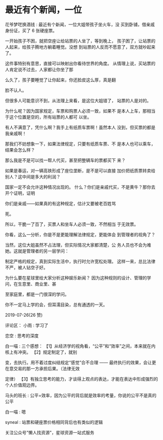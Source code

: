# 最近有个新闻，一位

花爷梦呓换酒钱 : 最近有个新闻，一位大姐带孩子坐火车，没 买到卧铺，借亲戚身份证，买了 6 张硬座票。

一开始孩子不困，就把空座让给站票的人坐了，等到晚上， 孩子困了，让站票的人起来，给孩子腾地方躺着睡觉。没想 到站票的人反而不愿意了，双方就吵起来了。

这件事特别有意思，直接可以映射出你看待世界的角度。 从情理上说，买站票的人肯定说不过去，人家都让你坐了那

么久了，孩子要睡觉了让你起来，你还脸皮这么厚，真是翻

脸不认人。

但很多人可能意识不到，从法理上来看，是这位大姐错了， 站票的人是对的。

为什么呢？因为国家规定，车票和购票人必须一致，如果不 是本人上车，那相当于这个位置是空的，所有站票的人都可 以坐。

有人不满意了，凭什么啊？我手上有纸质车票啊！虽然本人 没到，但买票的都是我亲戚啊！

那我们不妨想象一下，如果法律规定，只要有纸质车票、不 是本人也可以乘车，结果会怎么样？

那么我是不是可以找一帮人代买，甚至把整辆车的票都买下 来？

如果是春运，对一辆高铁形成了座位垄断，是不是可以直接 加价把纸质票转卖给别人？这中间是多大的利润？

国家一定不会允许这种情况出现的。 什么？你们是亲戚代买，不是黄牛？那你去开个证明，证明

你们是亲戚——如果真的有这种规定，估计又要被老百姓骂

死。

所以，干脆一了百了，买票人和坐车人必须一致，不然相当 于无效票。

你看，这么一分析，你是不是更能理解法律规定，更能体会 到管理者的视角了？

当然，这位大姐虽然不占法理，但实际情况大家都清楚，公 务人员也不会为难她。这就是管理者的另一层学问：

制定严格的规定，真到实际生活中，执行时允许宽松处理。 这样一来，总比法律不严，被人钻空子好。

为什么要在星球里给大家分析这种娱乐新闻？ 因为这种规则的设计、管理的学问，在生意里、商业里、甚

至家庭里，都是一门很深的学问。

你不一定马上学的会，但耳濡目染，总有通透的一天。

2019-07-26(26 赞)

评论区： 小雨 : 学习了

恋空 : 思考的深度

白一喵 : 三个感想： 【1】从经济学的视角看，“公平”和“效率”之间，本来就在内核上有冲突。 【2】规定制定了，就别

变，去执行。用不着过度纠结规定“感觉”合不合理 —— 最终执行的效果，会让更在意交易的那一方承担后果。（法律无效

定律） 【3】有独立思考的能力，才谈得上观点的表达，才能在表达中形成强烈的个人价值观边界。

马头的班长 : 公平=效率，因为公平的背后就是效率的考量，你说的公平不是真的公平

白一喵 : 嗯

syneal : 站票和硬座票价格相同背后也有类似的逻辑

关注公众号"懒人找资源"，星球资源一站式服务